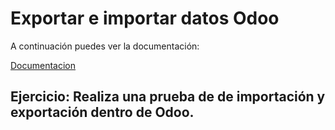 # Exportar e importar datos Odoo

A continuación puedes ver la documentación:

[Documentacion](https://www.odoo.com/documentation/16.0/es/applications/essentials/export_import_data.html#)

## Ejercicio: Realiza una prueba de de importación y exportación dentro de Odoo.
